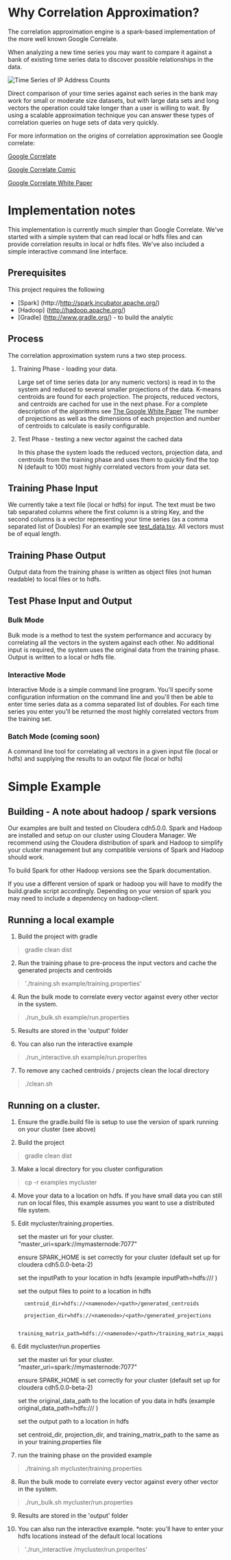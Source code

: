 # Why Correlation Approximation?

The correlation approximation engine is a spark-based implementation of the more well known Google Correlate.  

When analyzing a new time series you may want to compare it against a bank of existing time series data to discover possible relationships in the data.  

![Time Series of IP Address Counts](https://raw.github.com/Sotera/correlation-approximation/master/docs/images/corrapprox_timeseries.PNG)

Direct comparison of your time series against each series in the bank may work for small or moderate size datasets, but with large data sets and long vectors the operation could take longer than a user is willing to wait.   By using a scalable approximation technique you can answer these types of correlation queries on huge sets of data very quickly.

For more information on the origins of correlation approximation see Google correlate:

  [Google Correlate](https://www.google.com/trends/correlate)
  
  [Google Correlate Comic](https://www.google.com/trends/correlate/comic)

  [Google Correlate White Paper](https://www.google.com/trends/correlate/whitepaper.pdf)


# Implementation notes

This implementation is currently much simpler than Google Correlate.  We've started with a simple system that can read local or hdfs files and can provide correlation results in local or hdfs files.   We've also included a simple interactive command line interface.


Prerequisites
-------------

This project requires the following
  
  * [Spark]  (http://http://spark.incubator.apache.org/)   
  * [Hadoop] (http://hadoop.apache.org/)
  * [Gradle] (http://www.gradle.org/) - to build the analytic
 

Process
-------

The correlation approximation system runs a two step process.

1. Training Phase - loading your data.

   Large set of time series data (or any numeric vectors) is read in to the system
   and reduced to several smaller projections of the data.  K-means centroids are found for each projection.
   The projects, reduced vectors, and centroids are cached for use in the next phase.
   For a complete description of the algorithms see [The Google White Paper](https://www.google.com/trends/correlate/whitepaper.pdf)
   The number of projections as well as the dimensions of each projection and number of centroids to     calculate is easily configurable. 

2. Test Phase - testing a new vector against the cached data

    In this phase the system loads the reduced vectors, projection data, and centroids from the training
    phase and uses them to quickly find the top N (default to 100) most highly correlated vectors from your
    data set.

## Training Phase Input
  
We currently take a text file (local or hdfs) for input.  The text must be two tab separated columns where the first column is a string Key, and the second columns is a vector representing your time series (as a comma separated list of Doubles)  For an example see [test_data.tsv](https://github.com/Sotera/correlation-approximation/blob/master/example/test_data.tsv).  All vectors must be of equal length.

## Training Phase Output

Output data from the training phase is written as object files (not human readable) to local files or to hdfs.

## Test Phase Input and Output

### Bulk Mode 

Bulk mode is a method to test the system performance and accuracy by correlating all the vectors in the system against each other.  No additional input is required, the system uses the original data from the training phase.  Output is written to a local or hdfs file.

### Interactive Mode

Interactive Mode is a simple command line program.  You'll specify some configuration information on the command line and you'll then be able to enter time series data as a comma separated list of doubles.  For each time series you enter you'll be returned the most highly correlated vectors from the training set.


### Batch Mode (coming soon)

A command line tool for correlating all vectors in a given input file (local or hdfs) and supplying the results to an output file (local or hdfs)


# Simple Example

Building - A note about hadoop / spark versions
-------------------------------------------------

Our examples are built and tested on Cloudera cdh5.0.0.  Spark and Hadoop are installed and setup on our
cluster using Cloudera Manager.   We recommend using the Cloudera distribution of spark and Hadoop to simplify your
cluster management but any compatible versions of Spark and Hadoop should work.

To build Spark for other Hadoop versions see the Spark documentation.

If you use a different version of spark or hadoop you will have to modify the build.gradle script accordingly.  Depending on your version of spark
you may need to include a dependency on hadoop-client.



Running a local example
---------------------------

1. Build the project with gradle
> gradle clean dist

2. Run the training phase to pre-process the input vectors and cache the generated projects and centroids
> './training.sh example/training.properties'

4. Run the bulk mode to correlate every vector against every other vector in the system.
> ./run_bulk.sh example/run.properties

5. Results are stored in the 'output' folder

6. You can also run the interactive example
> ./run_interactive.sh example/run.properites

7. To remove any cached centroids / projects clean the local directory
> ./clean.sh




Running on a cluster.
----------------------------------

1. Ensure the gradle.build file is setup to use the version of spark running on your cluster (see above)

2.  Build the project
> gradle clean dist  

3. Make a local directory for you cluster configuration
> cp -r examples mycluster

4. Move your data to a location on hdfs. If you have small data you can still run on local files, this example assumes you want to use a distributed file system.

5. Edit mycluster/training.properties. 

     set the master uri for your cluster. "master_uri=spark://mymasternode:7077"

     ensure SPARK_HOME is set correctly for your cluster (default set up for cloudera cdh5.0.0-beta-2)

     set the inputPath to your location in hdfs (example inputPath=hdfs://<your name node>/<path to your data> )
     
     set the output files to point to a location in hdfs
        
         centroid_dir=hdfs://<namenode>/<path>/generated_centroids
        
         projection_dir=hdfs://<namenode>/<path>/generated_projections
        
         training_matrix_path=hdfs://<namenode>/<path>/training_matrix_mapping_v2
     
6. Edit mycluster/run.properties

     set the master uri for your cluster. "master_uri=spark://mymasternode:7077"

     ensure SPARK_HOME is set correctly for your cluster (default set up for cloudera cdh5.0.0-beta-2)

     set the original_data_path to the location of you data in hdfs (example original_data_path=hdfs://<your name node>/<path to your data> )

     set the output path to a location in hdfs

     set centroid_dir, projection_dir, and training_matrix_path to the same as in your training.properties file
     

7. run the training phase on the provided example
> ./training.sh mycluster/training.properties

8. Run the bulk mode to correlate every vector against every other vector in the system.
> ./run_bulk.sh mycluster/run.properties

9. Results are stored in the 'output' folder

10. You can also run the interactive example.  *note: you'll have to enter your hdfs locations instead of the default local locations
> './run_interactive /mycluster/run.properites'

